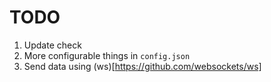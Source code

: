 # TODO
1. Update check
2. More configurable things in `config.json`
3. Send data using (ws)[https://github.com/websockets/ws]
